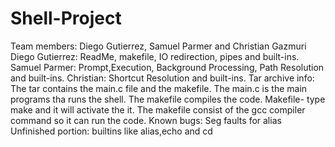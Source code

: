 # Shell-Project
Team members: Diego Gutierrez, Samuel Parmer and Christian Gazmuri
Diego Gutierrez: ReadMe, makefile, IO redirection, pipes and built-ins.
Samuel Parmer: Prompt,Execution, Background Processing, Path Resolution and built-ins.
Christian:  Shortcut Resolution and built-ins.
Tar archive info: The tar contains the main.c file and the makefile. The main.c is the main programs tha runs the shell. The makefile compiles the code.
Makefile- type make and it will activate the it. The makefile consist of the gcc compiler command so it can run the code.
Known bugs: Seg faults for alias
Unfinished portion: builtins like alias,echo and cd
